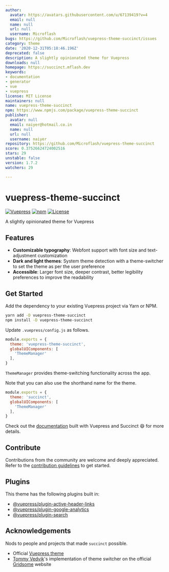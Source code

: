 ```yaml
---
author:
  avatar: https://avatars.githubusercontent.com/u/67139419?v=4
  email: null
  name: null
  url: null
  username: Microflash
bugs: https://github.com/Microflash/vuepress-theme-succinct/issues
category: theme
date: '2020-12-31T05:18:46.196Z'
deprecated: false
description: A slightly opinionated theme for Vuepress
downloads: null
homepage: https://succinct.mflash.dev
keywords:
- documentation
- generator
- vue
- vuepress
license: MIT License
maintainers: null
name: vuepress-theme-succinct
npm: https://www.npmjs.com/package/vuepress-theme-succinct
publisher:
  avatar: null
  email: naiyer@hotmail.co.in
  name: null
  url: null
  username: naiyer
repository: https://github.com/Microflash/vuepress-theme-succinct
score: 0.37526624724002516
stars: 29
unstable: false
version: 1.7.2
watchers: 29

---
```


# vuepress-theme-succinct

[![Vuepress](https://img.shields.io/github/package-json/dependency-version/Microflash/vuepress-theme-succinct/@vuepress/plugin-search?label=vuepress)](https://github.com/vuejs/vuepress)
[![npm](https://img.shields.io/npm/v/vuepress-theme-succinct)](https://www.npmjs.com/package/vuepress-theme-succinct)
[![License](https://img.shields.io/badge/license-MIT-green.svg)](./LICENSE)

A slightly opinionated theme for Vuepress

## Features

- **Customizable typography**: Webfont support with font size and text-adjustment customization
- **Dark and light themes**: System theme detection with a theme-switcher to set the theme as per the user preference
- **Accessible**: Larger font size, deeper contrast, better legibility preferences to improve the readability

## Get Started

Add the dependency to your existing Vuepress project via Yarn or NPM.

```sh
yarn add -D vuepress-theme-succinct
npm install -D vuepress-theme-succinct
```

Update `.vuepress/config.js` as follows.

```js
module.exports = {
  theme: 'vuepress-theme-succinct',
  globalUIComponents: [
    'ThemeManager'
  ],
}
```

`ThemeManager` provides theme-switching functionality across the app.

Note that you can also use the shorthand name for the theme.

```js
module.exports = {
  theme: 'succinct',
  globalUIComponents: [
    'ThemeManager'
  ],
}
```

Check out the [documentation](https://succinct.mflash.dev/) built with Vuepress and Succinct :smile: for more details.

## Contribute

Contributions from the community are welcome and deeply appreciated. Refer to the [contribution guidelines](./CONTRIBUTING.md) to get started.

## Plugins

This theme has the following plugins built in:

- [@vuepress/plugin-active-header-links](https://github.com/vuejs/vuepress/tree/master/packages/@vuepress/plugin-active-header-links)
- [@vuepress/plugin-google-analytics](https://github.com/vuejs/vuepress/tree/master/packages/%40vuepress/plugin-google-analytics)
- [@vuepress/plugin-search](https://github.com/vuejs/vuepress/tree/master/packages/%40vuepress/plugin-search)

## Acknowledgements

Nods to people and projects that made `succinct` possible.

- Official [Vuepress theme](https://github.com/vuejs/vuepress/tree/master/packages/%40vuepress/theme-default)
- [Tommy Vedvik](https://github.com/tomtev)'s implementation of theme switcher on the official [Gridsome](https://gridsome.org/) website

